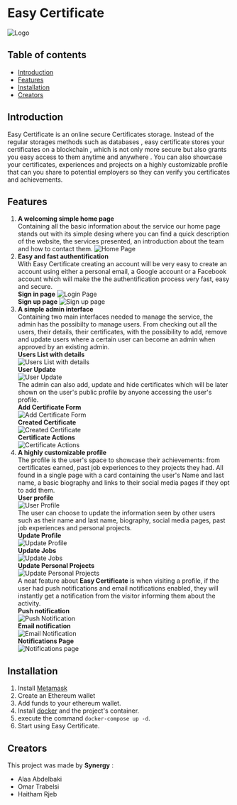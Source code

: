 # Easy Certificate
![Logo](https://i.imgur.com/sHL6IvH.png) 
## Table of contents
- [Introduction](#introduction)
- [Features](#features)
- [Installation](#installation)
- [Creators](#creators)
## Introduction 
Easy Certificate is an online secure Certificates storage. Instead of the regular storages methods  such as databases , easy certificate stores your certificates on a blockchain , which is not only more secure but also grants you easy access to them anytime and anywhere . You can also showcase your certificates, experiences and projects on a highly customizable profile that can you share to potential employers so they can verify you certificates and achievements.
## Features
1. **A welcoming simple home page**  
Containing all the basic information about the service our home page stands out with its simple desing where you can find a quick description of the website, the services presented, an introduction about the team and how to contact them.
![Home Page](https://i.imgur.com/RosfxJu.jpg)
2. **Easy and fast authentification**  
With Easy Certificate creating an account will be very easy to create an account using either a personal email, a Google account or a Facebook account which will make the the authentification process very fast, easy and secure.  
**Sign in page**
![Login Page](https://i.imgur.com/PoLHeuo.jpg)  
**Sign up page**
![Sign up page](https://i.imgur.com/BxIYCoY.jpg)
3. **A simple admin interface**  
Containing two main interfaces needed to manage the service, the admin has the possibilty to manage users. From checking out all the users, their details, their certificates, with the possibility to add, remove and update users where a certain user can become an admin when approved by an existing admin.  
**Users List with details**  
![Users List with details](https://i.imgur.com/YjFKKGM.jpg)  
**User Update**  
![User Update](https://i.imgur.com/fkdzMRo.jpg)  
The admin can also add, update and hide certificates which will be later shown on the user's public profile by anyone accessing the user's profile.  
**Add Certificate Form**  
![Add Certificate Form](https://i.imgur.com/edeTAiY.jpg)  
**Created Certificate**  
![Created Certificate](https://i.imgur.com/HTsZFPq.jpg)  
**Certificate Actions**  
![Certificate Actions](https://i.imgur.com/o2jdzZa.jpg)  
4. **A highly customizable profile**  
The profile is the user's space to showcase their achievements: from certificates earned, past job experiences to they projects they had. All found in a single page with a card containing the user's Name and last name, a basic biography and links to their social media pages if they opt to add them.  
**User profile**  
![User Profile](https://i.imgur.com/2L4RCBf.jpg)  
The user can choose to update the information seen by other users such as their name and last name, biography, social media pages, past job experiences and personal projects.  
**Update Profile**  
![Update Profile](https://i.imgur.com/rUdoS4T.jpg)  
**Update Jobs**  
![Update Jobs](https://i.imgur.com/ca6kwak.jpg)  
**Update Personal Projects**  
![Update Personal Projects](https://i.imgur.com/XHVZm7J.jpg)  
A neat feature about **Easy Certificate** is when visiting a profile, if the user had push notifications and email notifications enabled, they will instantly get a notification from the visitor informing them about the activity.  
**Push notification**  
![Push Notification](https://i.imgur.com/pNH23AU.jpg)  
**Email notification**  
![Email Notification](https://i.imgur.com/yE5ECw7.png)  
**Notifications Page**  
![Notifications page](https://i.imgur.com/HkUArPz.jpg)  
## Installation  
1. Install [Metamask](https://chrome.google.com/webstore/detail/metamask/nkbihfbeogaeaoehlefnkodbefgpgknn) 
2. Create an Ethereum wallet
3. Add funds to your ethereum wallet.
4. Install [docker](https://docs.docker.com/get-docker/) and the project's container.
5. execute the command `docker-compose up -d`.
6. Start using Easy Certificate.  
## Creators
This project was made by **Synergy** :  
- Alaa Abdelbaki  
- Omar Trabelsi
- Haitham Rjeb